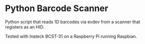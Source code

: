 # Python Barcode Scanner

Python script that reads 1D barcodes via evdev from a scanner that registers as an HID.

Tested with Inateck BCST-31 on a Raspberry Pi running Raspbian.